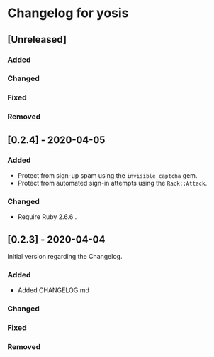 # Changelog for yosis

## [Unreleased]
### Added
### Changed
### Fixed
### Removed

## [0.2.4] - 2020-04-05
### Added
- Protect from sign-up spam using the `invisible_captcha` gem.
- Protect from automated sign-in attempts using the `Rack::Attack`.
### Changed
- Require Ruby 2.6.6 .

## [0.2.3] - 2020-04-04

Initial version regarding the Changelog.

### Added
- Added CHANGELOG.md
### Changed
### Fixed
### Removed
